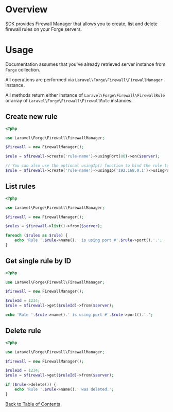 # Overview

SDK provides Firewall Manager that allows you to create, list and delete firewall rules on your Forge servers.

# Usage

Documentation assumes that you've already retrieved server instance from `Forge` collection.

All operations are performed via `Laravel\Forge\Firewall\FirewallManager` instance.

All methods return either instance of `Laravel\Forge\Firewall\FirewallRule` or array of `Laravel\Forge\Firewall\FirewallRule` instances.

## Create new rule

```php
<?php

use Laravel\Forge\Firewall\FirewallManager;

$firewall = new FirewallManager();

$rule = $firewall->create('rule-name')->usingPort(88)->on($server);

// You can also use the optional usingIp() function to bind the rule to a specific IP
$rule = $firewall->create('rule-name')->usingIp('192.168.0.1')->usingPort(88)->on($server);

```

## List rules

```php
<?php

use Laravel\Forge\Firewall\FirewallManager;

$firewall = new FirewallManager();

$rules = $firewall->list()->from($server);

foreach ($rules as $rule) {
    echo 'Rule '.$rule->name().' is using port #'.$rule->port().'.';
}
```

## Get single rule by ID

```php
<?php

use Laravel\Forge\Firewall\FirewallManager;

$firewall = new FirewallManager();

$ruleId = 1234;
$rule = $firewall->get($ruleId)->from($server);

echo 'Rule '.$rule->name().' is using port #'.$rule->port().'.';
```

## Delete rule

```php
<?php

use Laravel\Forge\Firewall\FirewallManager;

$firewall = new FirewallManager();

$ruleId = 1234;
$rule = $firewall->get($ruleId)->from($server);

if ($rule->delete()) {
    echo 'Rule '.$rule->name().' was deleted.';
}
```

[Back to Table of Contents](./readme.md)
